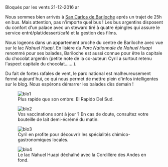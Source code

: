Bloqués par les vents
21-12-2016
ar

Nous sommes bien arrivés à [San Carlos de Bariloche](https://goo.gl/maps/UVfziZTe5ro) aprés un trajet de 25h en bus. Mais attention, pas n'importe quel bus ! Les bus argentins disposent du confort d'un palace avec un steward tiré à quatre épingles qui assure le service entré/plat/dessert/café et la gestion des films.

Nous logeons dans un appartement proche du centre de Bariloche avec vue sur le lac *Nahuel Huapi*. En lisière du *Parc Nationnale de Nahuel Huapi* renommé pour ses balades, Bariloche est aussi connue pour être la capitale du chocolat argentin (petite note de la co-auteur: Cyril a surtout retenu l'aspect capitale du chocolat.......).

Du fait de fortes rafales de vent, le parc national est malheureusement fermé aujourd'hui, ce qui nous permet de mettre plein d'infos intelligentes sur le blog. Nous espérons démarrer les balades dès demain !

<figure>
  <img src='{{ imgThumb "1.jpg"}}' data-image-opened='{{img "1.jpg" }}' class="image" alt="blo1"/>
  <figcaption>Plus rapide que son ombre: El Rapido Del Sud.</figcaption>
</figure>

<figure>
  <img src='{{ imgThumb "2.jpg"}}' data-image-opened='{{img "2.jpg" }}' class="image" alt="blo2"/>
  <figcaption>Vos vaccinations sont à jour ? En cas de doute, consultez votre bouteille de lait demi-écrémé du matin.</figcaption>
</figure>

<figure>
  <img src='{{ imgThumb "3.jpg"}}' data-image-opened='{{img "3.jpg" }}' class="image" alt="blo3"/>
  <figcaption>Cyril en profite pour découvrir les spécialités chimico-gastronomiques locales.</figcaption>
</figure>

<figure>
  <img src='{{ imgThumb "4.jpg"}}' data-image-opened='{{img "4.jpg" }}' class="image" alt="blo4"/>
  <figcaption>Le lac Nahuel Huapi déchaîné avec la Cordillère des Andes en fond.</figcaption>
</figure>
